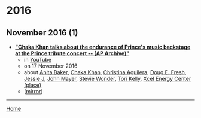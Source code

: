 # 2016

## November 2016 (1)

 - [**"Chaka Khan talks about the endurance of Prince's music backstage at the Prince tribute concert -- (AP Archive)"**](https://www.youtube.com/watch?v=Ek1zk8VmHkQ)
    - in [YouTube](../../publications/youtube/index.md)
    - on 17 November 2016
    - about [Anita Baker](../../topics/anita-baker/index.md), [Chaka Khan](../../topics/chaka-khan/index.md), [Christina Aguilera](../../topics/christina-aguilera/index.md), [Doug E. Fresh](../../topics/doug-e-fresh/index.md), [Jessie J](../../topics/jessie-j/index.md), [John Mayer](../../topics/john-mayer/index.md), [Stevie Wonder](../../topics/stevie-wonder/index.md), [Tori Kelly](../../topics/tori-kelly/index.md), [Xcel Energy Center (place)](../../topics/place/xcel-energy-center/index.md)
    - ([mirror](https://web.archive.org/web/*/https://www.youtube.com/watch?v=Ek1zk8VmHkQ))

----

[Home](../index.md)
